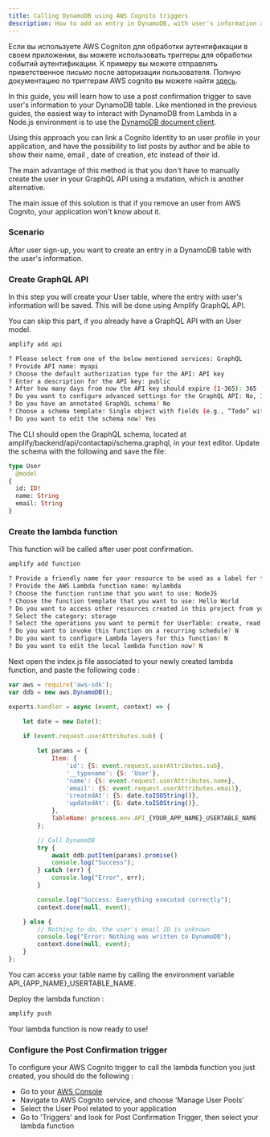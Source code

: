 ```yaml
---
title: Calling DynamoDB using AWS Cognito triggers
description: How to add an entry in DynamoDB, with user's information after sign-up post-confirmation
---
```


Если вы используете AWS Cogniton для обработки аутентификации в своем приложении, вы можете использовать триггеры для обработки событий аутентификации. К примеру вы можете отправлять приветственное письмо после авторизации пользователя.
Полную документацию по триггерам AWS cognito вы можете найти [здесь](https://docs.aws.amazon.com/cognito/latest/developerguide/cognito-user-identity-pools-working-with-aws-lambda-triggers.html).

In this guide, you will learn how to use a post confirmation trigger to save user's information to your DynamoDB table.
Like mentioned in the previous guides, the easiest way to interact with DynamoDB from Lambda in a Node.js environment is 
to use the [DynamoDB document client](https://docs.aws.amazon.com/AWSJavaScriptSDK/latest/AWS/DynamoDB/DocumentClient.html).

Using this approach you can link a Cognito Identity to an user profile in your application, and have the possibility to list posts by author and be able to show their name, email 
, date of creation, etc instead of their id.

The main advantage of this method is that you don't have to manually create the user in your GraphQL API using a mutation, which is another alternative.

The main issue of this solution is that if you remove an user from AWS Cognito, your application won't know about it.


### Scenario

After user sign-up, you want to create an entry in a DynamoDB table with the user's information.

### Create GraphQL API

In this step you will create your User table, where the entry with user's information will be saved. This will be done using Amplify GraphQL API.

You can skip this part, if you already have a GraphQL API with an User model.

```sh
amplify add api

? Please select from one of the below mentioned services: GraphQL
? Provide API name: myapi
? Choose the default authorization type for the API: API key
? Enter a description for the API key: public
? After how many days from now the API key should expire (1-365): 365
? Do you want to configure advanced settings for the GraphQL API: No, I am done.
? Do you have an annotated GraphQL schema? No
? Choose a schema template: Single object with fields (e.g., “Todo” with ID, name, description)
? Do you want to edit the schema now? Yes
```

The CLI should open the GraphQL schema, located at amplify/backend/api/contactapi/schema.graphql, in your text editor. Update the schema with the following and save the file:

```graphql
type User
  @model
{
  id: ID!
  name: String
  email: String
}
```


### Create the lambda function

This function will be called after user post confirmation.

```sh
amplify add function

? Provide a friendly name for your resource to be used as a label for this category in the project: mylambda
? Provide the AWS Lambda function name: mylambda
? Choose the function runtime that you want to use: NodeJS
? Choose the function template that you want to use: Hello World
? Do you want to access other resources created in this project from your Lambda function? Y
? Select the category: storage
? Select the operations you want to permit for UserTable: create, read, update, delete
? Do you want to invoke this function on a recurring schedule? N
? Do you want to configure Lambda layers for this function? N
? Do you want to edit the local lambda function now? N
```

Next open the index.js file associated to your newly created lambda function, and paste the following code : 

```js
var aws = require('aws-sdk');
var ddb = new aws.DynamoDB();

exports.handler = async (event, context) => {
    
    let date = new Date();

    if (event.request.userAttributes.sub) {

        let params = {
            Item: {
                'id': {S: event.request.userAttributes.sub},
                '__typename': {S: 'User'},
                'name': {S: event.request.userAttributes.name},
                'email': {S: event.request.userAttributes.email},
                'createdAt': {S: date.toISOString()},
                'updatedAt': {S: date.toISOString()},
            },
            TableName: process.env.API_{YOUR_APP_NAME}_USERTABLE_NAME
        };

        // Call DynamoDB
        try {
            await ddb.putItem(params).promise()
            console.log("Success");
        } catch (err) {
            console.log("Error", err);
        }

        console.log("Success: Everything executed correctly");
        context.done(null, event);

    } else {
        // Nothing to do, the user's email ID is unknown
        console.log("Error: Nothing was written to DynamoDB");
        context.done(null, event);
    }
};
```

You can access your table name by calling the environment variable API_{APP_NAME}_USERTABLE_NAME.


Deploy the lambda function :

```sh
amplify push
```

Your lambda function is now ready to use!

### Configure the Post Confirmation trigger

To configure your AWS Cognito trigger to call the lambda function you just created, you should do the following :

- Go to your [AWS Console](https://console.aws.amazon.com/console/home)
- Navigate to AWS Cognito service, and choose 'Manage User Pools'
- Select the User Pool related to your application
- Go to 'Triggers' and look for Post Confirmation Trigger, then select your lambda function

